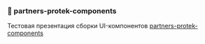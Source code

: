 ### 🚀 partners-protek-components

Тестовая презентация сборки UI-компонентов [partners-protek-components](https://dmjcomdem.github.io/partners-protek-components)
